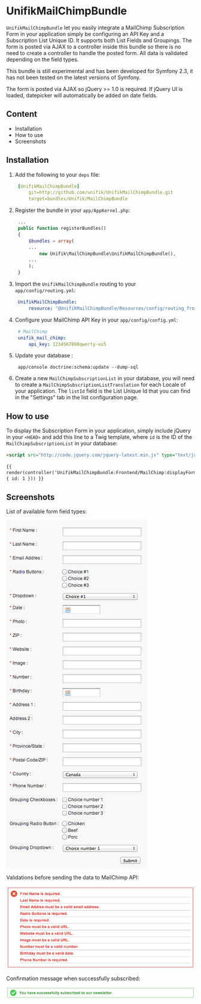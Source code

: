 UnifikMailChimpBundle
=====================

`UnifikMailChimpBundle` let you easily integrate a MailChimp Subscription Form in your application simply be configuring an API Key and a Subscription List Unique ID. It supports both List Fields and Groupings. The form is posted via AJAX to a controller inside this bundle so there is no need to create a controller to handle the posted form. All data is validated depending on the field types.

This bundle is still experimental and has been developed for Symfony 2.3,  it has not been tested on the latest versions of Symfony.

The form is posted via AJAX so jQuery >= 1.0 is required. If jQuery UI is loaded, datepicker will automatically be added on date fields.

## Content
* Installation
* How to use
* Screenshots

## Installation
1. Add the following to your `deps` file:
   ```yml
    [UnifikMailChimpBundle]
        git=http://github.com/unifik/UnifikMailChimpBundle.git
        target=bundles/Unifik/MailChimpBundle
   ```

2. Register the bundle in your `app/AppKernel.php`:
   ```php
    ...
    public function registerBundles()
    {
        $bundles = array(
        ...
            new Unifik\MailChimpBundle\UnifikMailChimpBundle(),
        ...
        );
    }
   ```

3. Import the `UnifikMailChimpBundle` routing to your `app/config/routing.yml`:
   ```yml
    UnifikMailChimpBundle:
        resource: "@UnifikMailChimpBundle/Resources/config/routing_frontend.yml"
   ```

4. Configure your MailChimp API Key in your `app/config/config.yml`:
   ```yml
    # MailChimp
    unifik_mail_chimp:
        api_key: 1234567890qwerty-us5
   ```

5. Update your database :
   ```
    app/console doctrine:schema:update --dump-sql
   ```

6. Create a new `MailChimpSubscriptionList` in your database, you will need to create a `MailChimpSubscriptionListTranslation` for each Locale of your application. The `listId` field is the List Unique Id that you can find in the "Settings" tab in the list configuration page.

## How to use
To display the Subscription Form in your application, simply include jQuery in your `<HEAD>` and add this line to a Twig template, where `id` is the ID of the `MailChimpSubscriptionList` in your database:

```html
<script src="http://code.jquery.com/jquery-latest.min.js" type="text/javascript"></script>
```

```twig
{{ render(controller('UnifikMailChimpBundle:Frontend/MailChimp:displayForm', { id: 1 })) }}
```

## Screenshots
List of available form field types:

![Available form field types](/doc/form.png)

Validations before sending the data to MailChimp API:

![Validations](/doc/validations.png)

Confirmation message when successfully subscribed:

![Confirmation](/doc/confirmation.png)
